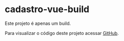 # cadastro-vue-build

Este projeto é apenas um build.

Para visualizar o código deste projeto acessar [GitHub](https://github.com/Samuel-silva/cadastro-vue).
